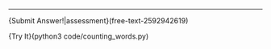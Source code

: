 ---------------

{Submit Answer!|assessment}(free-text-2592942619)

{Try It}(python3 code/counting_words.py)